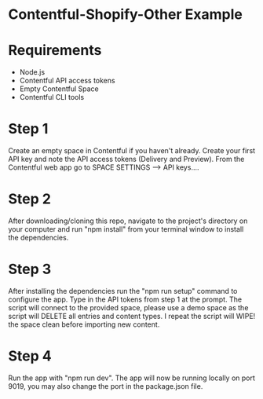 # Contentful-Shopify-Other Example

# Requirements

 - Node.js
 - Contentful API access tokens
 - Empty Contentful Space
 - Contentful CLI tools

# Step 1

Create an empty space in Contentful if you haven't already. 
Create your first API key and note the API access tokens (Delivery and Preview).
From the Contentful web app go to  SPACE SETTINGS --> API keys....

# Step 2
After downloading/cloning this repo, navigate to the project's directory on your computer and run "npm install" from your terminal window to install the dependencies.

# Step 3
After installing the dependencies run the "npm run setup" command to configure the app.
Type in the API tokens from step 1 at the prompt. The script will connect to the provided space, please use a demo space as the script will DELETE all entries and content types. I repeat the script will WIPE! the space clean before importing new content.

# Step 4
Run the app with "npm run dev". The app will now be running locally on port 9019, you may also change the port in the package.json file.
